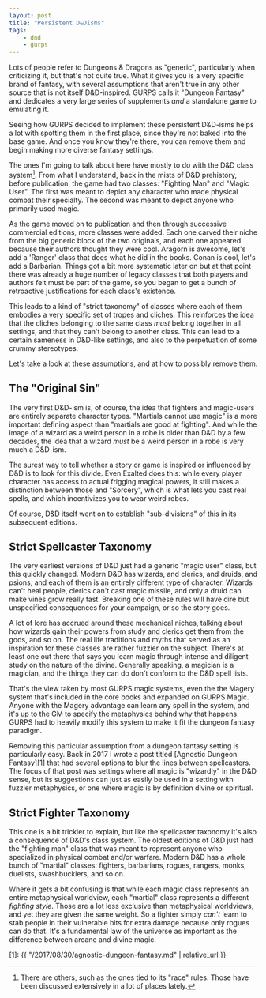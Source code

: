 ```yaml
---
layout: post
title: "Persistent D&Disms"
tags:
    - dnd
    - gurps
---
```


Lots of people refer to Dungeons & Dragons as "generic", particularly when
criticizing it, but that's not quite true. What it gives you is a very specific
brand of fantasy, with several assumptions that aren't true in any other source
that is not itself D&D-inspired. GURPS calls it "Dungeon Fantasy" and dedicates
a very large series of supplements _and_ a standalone game to emulating it.

Seeing how GURPS decided to implement these persistent D&D-isms helps a lot with
spotting them in the first place, since they're not baked into the base
game. And once you know they're there, you can remove them and begin making more
diverse fantasy settings.

The ones I'm going to talk about here have mostly to do with the D&D class
system[^1]. From what I understand, back in the mists of D&D prehistory, before
publication, the game had two classes: "Fighting Man" and "Magic User". The
first was meant to depict any character who made physical combat their
specialty. The second was meant to depict anyone who primarily used
magic.

As the game moved on to publication and then through successive commercial
editions, more classes were added. Each one carved their niche from the big
generic block of the two originals, and each one appeared because their authors
thought they were cool. Aragorn is awesome, let's add a 'Ranger' class that does
what he did in the books. Conan is cool, let's add a Barbarian. Things got a bit
more systematic later on but at that point there was already a huge number of
legacy classes that both players and authors felt must be part of the game, so
you began to get a bunch of retroactive justifications for each class's
existence.

This leads to a kind of "strict taxonomy" of classes where each of them embodies
a very specific set of tropes and cliches. This reinforces the idea that the
cliches belonging to the same class _must_ belong together in all settings, and
that they can't belong to another class. This can lead to a certain sameness in
D&D-like settings, and also to the perpetuation of some crummy stereotypes.

Let's take a look at these assumptions, and at how to possibly remove them.

## The "Original Sin"

The very first D&D-ism is, of course, the idea that fighters and magic-users are
entirely separate character types. "Martials cannot use magic" is a more
important defining aspect than "martials are good at fighting". And while the
image of a wizard as a weird person in a robe is older than D&D by a few
decades, the idea that a wizard _must_ be a weird person in a robe is very much
a D&D-ism.

The surest way to tell whether a story or game is inspired or influenced by D&D
is to look for this divide. Even Exalted does this: while every player character
has access to actual frigging magical powers, it still makes a distinction
between those and "Sorcery", which is what lets you cast real spells, and which
incentivizes you to wear weird robes.

Of course, D&D itself went on to establish "sub-divisions" of this in its
subsequent editions.

## Strict Spellcaster Taxonomy

The very earliest versions of D&D just had a generic "magic user" class, but
this quickly changed. Modern D&D has wizards, and clerics, and druids, and
psions, and each of them is an entirely different type of character. Wizards
can't heal people, clerics can't cast magic missile, and only a druid can make
vines grow really fast. Breaking one of these rules will have dire but
unspecified consequences for your campaign, or so the story goes.

A lot of lore has accrued around these mechanical niches, talking about how
wizards gain their powers from study and clerics get them from the gods, and so
on. The real life traditions and myths that served as an inspiration for these
classes are rather fuzzier on the subject. There's at least one out there that
says you learn magic through intense and diligent study on the nature of the
divine. Generally speaking, a magician is a magician, and the things they can do
don't conform to the D&D spell lists.

That's the view taken by most GURPS magic systems, even the the Magery system
that's included in the core books and expanded on GURPS Magic. Anyone with the
Magery advantage can learn any spell in the system, and it's up to the GM to
specify the metaphysics behind why that happens. GURPS had to heavily modify
this system to make it fit the dungeon fantasy paradigm.

Removing this particular assumption from a dungeon fantasy setting is
particularly easy. Back in 2017 I wrote a post titled [Agnostic Dungeon
Fantasy][1] that had several options to blur the lines between spellcasters. The
focus of that post was settings where all magic is "wizardly" in the D&D sense,
but its suggestions can just as easily be used in a setting with fuzzier
metaphysics, or one where magic is by definition divine or spiritual.

## Strict Fighter Taxonomy

This one is a bit trickier to explain, but like the spellcaster taxonomy it's
also a consequence of D&D's class system. The oldest editions of D&D just had
the "fighting man" class that was meant to represent anyone who specialized in
physical combat and/or warfare. Modern D&D has a whole bunch of "martial"
classes: fighters, barbarians, rogues, rangers, monks, duelists, swashbucklers,
and so on.

Where it gets a bit confusing is that while each magic class represents an
entire metaphysical worldview, each "martial" class represents a different
_fighting style_. Those are a lot less exclusive than metaphysical worldviews,
and yet they are given the same weight. So a fighter simply _can't_ learn to
stab people in their vulnerable bits for extra damage because only rogues can do
that. It's a fundamental law of the universe as important as the difference
between arcane and divine magic.

[1]: {{ "/2017/08/30/agnostic-dungeon-fantasy.md" | relative_url }}

[^1]: There are others, such as the ones tied to its "race" rules. Those have
    been discussed extensively in a lot of places lately.
